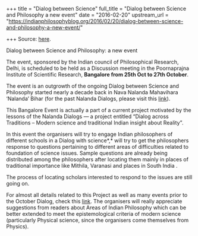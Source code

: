 +++
title = "Dialog between Science"
full_title = "Dialog between Science and Philosophy a new event"
date = "2016-02-20"
upstream_url = "https://indianphilosophyblog.org/2016/02/20/dialog-between-science-and-philosophy-a-new-event/"

+++
Source: [here](https://indianphilosophyblog.org/2016/02/20/dialog-between-science-and-philosophy-a-new-event/).

Dialog between Science and Philosophy: a new event



The event, sponsored by the Indian council of Philosophical Research,
Delhi, is scheduled to be held as a Discussion meeting in the
Poornaprajna Institute of Scientific Research, **Bangalore from 25th Oct
to 27th October**.

The event is an outgrowth of the ongoing Dialog between Science and
Philosophy started nearly a decade back in Nava Nalanda Mahavihara
‘Nalanda’ Bihar (for the past Nalanda Dialogs, please visit this
[link](http://www.nalandadialogforum.org)).

This Bangalore Event is actually a part of a current project motivated
by the lessons of the Nalanda Dialogs — a project entitled “Dialog
across Traditions – Modern science and traditional Indian insight about
Reality”*.*  


In this event the organisers will try to engage Indian philosophers of
different schools in a Dialog with science*,* will try to get the
philosophers response to questions pertaining to different areas of
difficulties related to foundation of science issues. Sample questions
are already being distributed among the philosophers after locating them
mainly in places of traditional importance like Mithila, Varanasi and
places in South India .

The process of locating scholars interested to respond to the issues are
still going on.

For almost all details related to this Project as well as many events
prior to the October Dialog, check this
[link](http://sciencephilosophydialog.wordpress.com). The organisers
will really appreciate suggestions from readers about Areas of Indian
Philosophy which can be better extended to meet the epistemological
criteria of modern science (particularly Physical science, since the
organisers come themselves from Physics).
